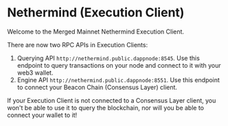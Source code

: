 # Nethermind (Execution Client)

Welcome to the Merged Mainnet Nethermind Execution Client.

There are now two RPC APIs in Execution Clients:

1. Querying API `http://nethermind.public.dappnode:8545`. Use this endpoint to query transactions on your node and connect to it with your web3 wallet.
2. Engine API `http://nethermind.public.dappnode:8551`. Use this endpoint to connect your Beacon Chain (Consensus Layer) client.

If your Execution Client is not connected to a Consensus Layer client, you won't be able to use it to query the blockchain, nor will you be able to connect your wallet to it!
